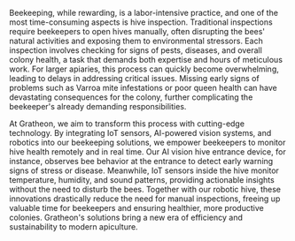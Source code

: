 Beekeeping, while rewarding, is a labor-intensive practice, and one of the most time-consuming aspects is hive inspection. Traditional inspections require beekeepers to open hives manually, often disrupting the bees' natural activities and exposing them to environmental stressors. Each inspection involves checking for signs of pests, diseases, and overall colony health, a task that demands both expertise and hours of meticulous work. For larger apiaries, this process can quickly become overwhelming, leading to delays in addressing critical issues. Missing early signs of problems such as Varroa mite infestations or poor queen health can have devastating consequences for the colony, further complicating the beekeeper's already demanding responsibilities.

At Gratheon, we aim to transform this process with cutting-edge technology. By integrating IoT sensors, AI-powered vision systems, and robotics into our beekeeping solutions, we empower beekeepers to monitor hive health remotely and in real time. Our AI vision hive entrance device, for instance, observes bee behavior at the entrance to detect early warning signs of stress or disease. Meanwhile, IoT sensors inside the hive monitor temperature, humidity, and sound patterns, providing actionable insights without the need to disturb the bees. Together with our robotic hive, these innovations drastically reduce the need for manual inspections, freeing up valuable time for beekeepers and ensuring healthier, more productive colonies. Gratheon's solutions bring a new era of efficiency and sustainability to modern apiculture.